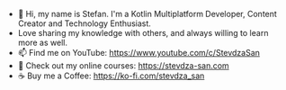 - 👋 Hi, my name is Stefan. I'm a Kotlin Multiplatform Developer, Content Creator and Technology Enthusiast. 
- Love sharing my knowledge with others, and always willing to learn more as well.
- 📫 Find me on YouTube: https://www.youtube.com/c/StevdzaSan
- 🌟 Check out my online courses: https://stevdza-san.com
- ☕ Buy me a Coffee: https://ko-fi.com/stevdza_san

<!---
stevdza-san/stevdza-san is a ✨ special ✨ repository because its `README.md` (this file) appears on your GitHub profile.
You can click the Preview link to take a look at your changes.
--->
